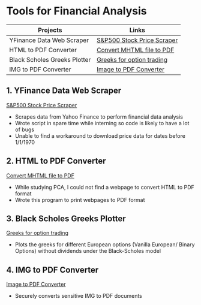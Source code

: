 # Tools for Financial Analysis
| Projects| Links |
| ------ | ------ |
| YFinance Data Web Scraper |[S&P500 Stock Price Scraper](Price_history_S&P500_working.py) |
| HTML to PDF Converter | [Convert MHTML file to PDF](webpage_to_pdf.py) |
| Black Scholes Greeks Plotter | [Greeks for option trading](bs_graph_plotter.ipynb) |
| IMG to PDF Converter | [Image to PDF Converter](img_to_pdf.ipynb) |


## 1. YFinance Data Web Scraper
[S&P500 Stock Price Scraper](Price_history_S&P500_working.py)
- Scrapes data from Yahoo Finance to perform financial data analysis
- Wrote script in spare time while interning so code is likely to have a lot of bugs
- Unable to find a workaround to download price data for dates before 1/1/1970


## 2. HTML to PDF Converter
[Convert MHTML file to PDF](webpage_to_pdf.py)
- While studying PCA, I could not find a webpage to convert HTML to PDF format 
- Wrote this program to print webpages to PDF format

## 3. Black Scholes Greeks Plotter
[Greeks for option trading](bs_graph_plotter.ipynb)
- Plots the greeks for different European options (Vanilla European/ Binary Options) without dividends under the Black-Scholes model

## 4. IMG to PDF Converter
[Image to PDF Converter](img_to_pdf.ipynb)
- Securely converts sensitive IMG to PDF documents

